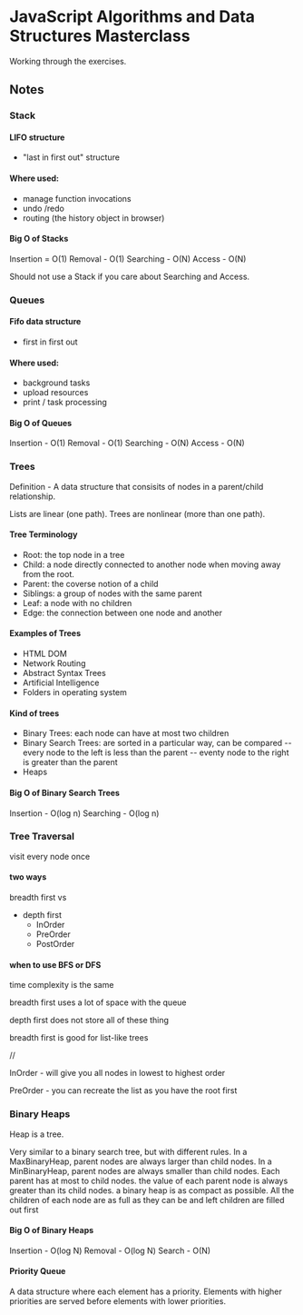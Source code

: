 # JavaScript Algorithms and Data Structures Masterclass

Working through the exercises.

## Notes

### Stack

#### LIFO structure
- "last in first out" structure

#### Where used:
- manage function invocations
- undo /redo
- routing (the history object in browser)

#### Big O of Stacks
Insertion = O(1)
Removal - O(1)
Searching - O(N)
Access - O(N)

Should not use a Stack if you care about Searching and Access.

### Queues

#### Fifo data structure
- first in first out

#### Where used:
- background tasks
- upload resources
- print / task processing

#### Big O of Queues
Insertion - O(1)
Removal - O(1)
Searching - O(N)
Access - O(N)

### Trees

Definition - A data structure that consisits of nodes in a parent/child relationship.

Lists are linear (one path). Trees are nonlinear (more than one path).

#### Tree Terminology
- Root: the top node in a tree
- Child: a node directly connected to another node when moving away from the root.
- Parent: the coverse notion of a child
- Siblings: a group of nodes with the same parent
- Leaf: a node with no children
- Edge: the connection between one node and another

#### Examples of Trees
- HTML DOM
- Network Routing
- Abstract Syntax Trees
- Artificial Intelligence
- Folders in operating system

#### Kind of trees
- Binary Trees: each node can have at most two children
- Binary Search Trees: are sorted in a particular way, can be compared
    -- every node to the left is less than the parent
    -- eventy node to the right is greater than the parent
- Heaps

#### Big O of Binary Search Trees
Insertion - O(log n)
Searching - O(log n)

### Tree Traversal

visit every node once

#### two ways
breadth first
vs
- depth first
    - InOrder
    - PreOrder
    - PostOrder 

#### when to use BFS or DFS

time complexity is the same

breadth first uses a lot of space with the queue

depth first does not store all of these thing

breadth first is good for list-like trees

//

InOrder - will give you all nodes in lowest to highest order

PreOrder - you can recreate the list as you have the root first

### Binary Heaps

Heap is a tree.

Very similar to a binary search tree, but with different rules.
In a MaxBinaryHeap, parent nodes are always larger than child nodes.
In a MinBinaryHeap, parent nodes are always smaller than child nodes.
Each parent has at most to child nodes.
the value of each parent node is always greater than its child nodes.
a binary heap is as compact as possible. All the children of each node are as full as they can be and left children are filled out first

#### Big O of Binary Heaps

Insertion - O(log N)
Removal - O(log N)
Search - O(N)

#### Priority Queue
A data structure where each element has a priority. Elements with higher priorities are served before elements with lower priorities.



